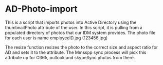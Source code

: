 # AD-Photo-import
This is a script that imports photos into Active Directory using the thumbnailPhoto attribute of the user.
In this script, it is pulling from a populated directory of photos that our IDM system provides. The photo file for each user is name employeeID.jpg (123456.jpg)

The resize function resizes the photo to the correct size and aspect ratio for AD and sets it to the attribute. The Mmsspp sync process will pick this attribute up for O365, outlook and skype/lync photos from there.
